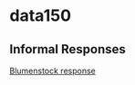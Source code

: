 # data150
## Informal Responses 

[Blumenstock response](https://rhrishik02.github.io/data150/blumenstock.html) 
